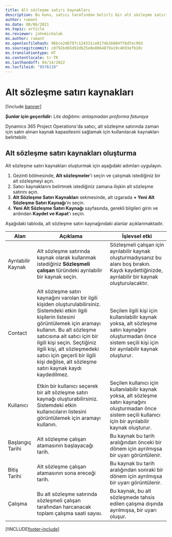```yaml
---
title: Alt sözleşme satırı kaynakları
description: Bu konu, satıcı tarafından belirli bir alt sözleşme satırı için sağlanan ayrılmış kaynakların nasıl belirleneceğini açıklar.
author: rumant
ms.date: 08/06/2021
ms.topic: article
ms.reviewer: johnmichalak
ms.author: rumant
ms.openlocfilehash: 96bce2d6797c124331ce0174b16804ff8dfec993
ms.sourcegitcommit: c0792bd65d92db25e0e8864879a19c4b93efb10c
ms.translationtype: HT
ms.contentlocale: tr-TR
ms.lasthandoff: 04/14/2022
ms.locfileid: "8576110"
---
```

# <a name="subcontract-line-resources"></a>Alt sözleşme satırı kaynakları

[!include [banner](../../includes/dataverse-preview.md)]

_**Şunlar için geçerlidir:** Lite dağıtımı: anlaşmadan proforma faturaya_

Dynamics 365 Project Operations'da satıcı, alt sözleşme satırında zaman için satın alınan kaynak kapasitesini sağlamak için kullanılacak kaynakları belirtebilir.

## <a name="create-subcontract-line-resources"></a>Alt sözleşme satırı kaynakları oluşturma

Alt sözleşme satırı kaynakları oluşturmak için aşağıdaki adımları uygulayın.

1. Gezinti bölmesinde, **Alt sözleşmeler**'i seçin ve çalışmak istediğiniz bir alt sözleşmeyi açın.
2. Satıcı kaynaklarını belirtmek istediğiniz zamana ilişkin alt sözleşme satırını açın.
3. **Alt Sözleşme Satırı Kaynakları** sekmesinde, alt ızgarada **+ Yeni Alt Sözleşme Satırı Kaynağı**'nı seçin.
4. **Yeni Alt Sözleşme Satırı Kaynağı** sayfasında, gerekli bilgileri girin ve ardından **Kaydet ve Kapat**'ı seçin.

Aşağıdaki tabloda, alt sözleşme satırı kaynağındaki alanlar açıklanmaktadır.

| Alan | Açıklama | İşlevsel etki |
| ----- | ----------- | ----------------- |
| Ayrılabilir Kaynak | Alt sözleşme satırında kaynak olarak kullanmak istediğiniz **Sözleşmeli çalışan** türündeki ayrılabilir bir kaynak seçin.| Sözleşmeli çalışan için ayrılabilir kaynak oluşturmadıysanız bu alanı boş bırakın. Kaydı kaydettiğinizde, ayrılabilir bir kaynak oluşturulacaktır.  |
| Contact | Alt sözleşme satırı kaynağını varolan bir ilgili kişiden oluşturulabilirsiniz. Sistemdeki etkin ilgili kişilerin listesini görüntülemek için aramayı kullanın. Bu alt sözleşme satıcısına ait satıcı için bir ilgili kişi seçin. Seçtiğiniz ilgili kişi, alt sözleşmedeki satıcı için geçerli bir ilgili kişi değilse, alt sözleşme satırı kaynak kaydı kaydedilmez.| Seçilen ilgili kişi için kullanılabilir kaynak yoksa, alt sözleşme satırı kaynağını oluşturmadan önce sistem seçili kişi için bir ayrılabilir kaynak oluşturur. |
| Kullanıcı | Etkin bir kullanıcı seçerek bir alt sözleşme satırı kaynağı oluşturabilirsiniz. Sistemdeki etkin kullanıcıların listesini görüntülemek için aramayı kullanın.| Seçilen kullanıcı için kullanılabilir kaynak yoksa, alt sözleşme satırı kaynağını oluşturmadan önce sistem seçili kullanıcı için bir ayrılabilir kaynak oluşturur. |
| Başlangıç Tarihi | Alt sözleşme çalışan atamasının başlayacağı tarih.| Bu kaynak bu tarih aralığından önceki bir dönem için ayrılmışsa bir uyarı görüntülenir. |
| Bitiş Tarihi | Alt sözleşme çalışan atamasının sona ereceği tarih.| Bu kaynak bu tarih aralığından sonraki bir dönem için ayrılmışsa bir uyarı görüntülenir. |
| Çalışma | Bu alt sözleşme satırında sözleşmeli çalışan tarafından harcanacak toplam çalışma saati sayısı.| Bu kaynak, bu alt sözleşmede tahsis edilen çalışma dışında ayrılmışsa, bir uyarı oluşur. |


[!INCLUDE[footer-include](../../includes/footer-banner.md)]
